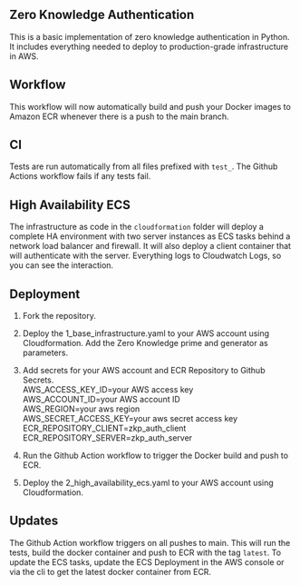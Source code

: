 ## Zero Knowledge Authentication

This is a basic implementation of zero knowledge authentication in Python. It includes everything needed to deploy to production-grade infrastructure in AWS.

## Workflow

This workflow will now automatically build and push your Docker images to Amazon ECR whenever there is a push to the main branch.

## CI

Tests are run automatically from all files prefixed with ```test_```. The Github Actions workflow fails if any tests fail.

## High Availability ECS

The infrastructure as code in the ```cloudformation``` folder will deploy a complete HA environment with two server instances as ECS tasks behind a network load balancer and firewall. It will also deploy a client container that will authenticate with the server. Everything logs to Cloudwatch Logs, so you can see the interaction. 

## Deployment

1. Fork the repository.

2. Deploy the 1_base_infrastructure.yaml to your AWS account using Cloudformation. Add the Zero Knowledge prime and generator as parameters.

3. Add secrets for your AWS account and ECR Repository to Github Secrets.\
AWS_ACCESS_KEY_ID=your AWS access key\
AWS_ACCOUNT_ID=your AWS account ID\
AWS_REGION=your aws region\
AWS_SECRET_ACCESS_KEY=your aws secret access key\
ECR_REPOSITORY_CLIENT=zkp_auth_client\
ECR_REPOSITORY_SERVER=zkp_auth_server

4. Run the Github Action workflow to trigger the Docker build and push to ECR.

5. Deploy the 2_high_availability_ecs.yaml to your AWS account using Cloudformation.

## Updates

The Github Action workflow triggers on all pushes to main. This will run the tests, build the docker container and push to ECR with the tag ```latest```. To update the ECS tasks, update the ECS Deployment in the AWS console or via the cli to get the latest docker container from ECR.